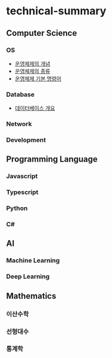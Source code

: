 # technical-summary

## Computer Science

### OS

- [운영체제의 개념](OS/1.%20운영체제%20개념.md)
- [운영체제의 종류](OS/2.%20운영체제의%20종류.md)
- [운영체제 기본 명령어](OS/3.%20운영체제%20기본%20명령어.md)

### Database

- [데이터베이스 개요](Database/1.%20데이터베이스%20개요.md)

### Network

### Development

## Programming Language

### Javascript

### Typescript

### Python

### C\#

## AI

### Machine Learning

### Deep Learning

## Mathematics

### 이산수학

### 선형대수

### 통계학
